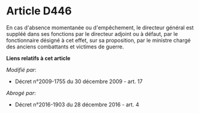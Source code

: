 # Article D446

En cas d'absence momentanée ou d'empêchement, le directeur général est suppléé dans ses fonctions par le directeur adjoint ou
à défaut, par le fonctionnaire désigné à cet effet, sur sa proposition, par le       ministre chargé des anciens combattants
et victimes de guerre.

**Liens relatifs à cet article**

_Modifié par_:

  - Décret n°2009-1755 du 30 décembre 2009 - art. 17

_Abrogé par_:

  - Décret n°2016-1903 du 28 décembre 2016 - art. 4
